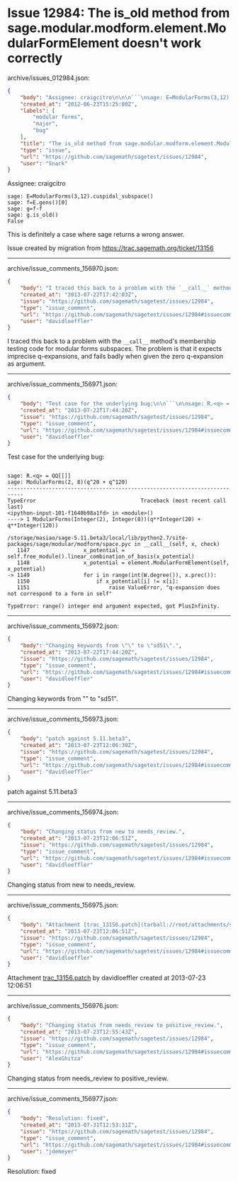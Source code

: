 # Issue 12984: The is_old method from sage.modular.modform.element.ModularFormElement doesn't work correctly

archive/issues_012984.json:
```json
{
    "body": "Assignee: craigcitro\n\n\n```\nsage: E=ModularForms(3,12).cuspidal_subspace()\nsage: f=E.gens()[0]\nsage: g=f-f\nsage: g.is_old()\nFalse\n```\n\n\nThis is definitely a case where sage returns a wrong answer.\n\nIssue created by migration from https://trac.sagemath.org/ticket/13156\n\n",
    "created_at": "2012-06-23T15:25:00Z",
    "labels": [
        "modular forms",
        "major",
        "bug"
    ],
    "title": "The is_old method from sage.modular.modform.element.ModularFormElement doesn't work correctly",
    "type": "issue",
    "url": "https://github.com/sagemath/sagetest/issues/12984",
    "user": "Snark"
}
```
Assignee: craigcitro


```
sage: E=ModularForms(3,12).cuspidal_subspace()
sage: f=E.gens()[0]
sage: g=f-f
sage: g.is_old()
False
```


This is definitely a case where sage returns a wrong answer.

Issue created by migration from https://trac.sagemath.org/ticket/13156





---

archive/issue_comments_156970.json:
```json
{
    "body": "I traced this back to a problem with the `__call__` method's membership testing code for modular forms subspaces. The problem is that it expects imprecise q-expansions, and fails badly when given the zero q-expansion as argument.",
    "created_at": "2013-07-22T17:42:03Z",
    "issue": "https://github.com/sagemath/sagetest/issues/12984",
    "type": "issue_comment",
    "url": "https://github.com/sagemath/sagetest/issues/12984#issuecomment-156970",
    "user": "davidloeffler"
}
```

I traced this back to a problem with the `__call__` method's membership testing code for modular forms subspaces. The problem is that it expects imprecise q-expansions, and fails badly when given the zero q-expansion as argument.



---

archive/issue_comments_156971.json:
```json
{
    "body": "Test case for the underlying bug:\n\n```\n\nsage: R.<q> = QQ[[]]                                           \nsage: ModularForms(2, 8)(q^20 + q^120)\n---------------------------------------------------------------------------\nTypeError                                 Traceback (most recent call last)\n<ipython-input-101-f1640b98a1fd> in <module>()\n----> 1 ModularForms(Integer(2), Integer(8))(q**Integer(20) + q**Integer(120))\n\n/storage/masiao/sage-5.11.beta3/local/lib/python2.7/site-packages/sage/modular/modform/space.pyc in __call__(self, x, check)\n   1147                 x_potential = self.free_module().linear_combination_of_basis(x_potential)\n   1148                 x_potential = element.ModularFormElement(self, x_potential)\n-> 1149                 for i in range(int(W.degree()), x.prec()):\n   1150                     if x_potential[i] != x[i]:\n   1151                         raise ValueError, \"q-expansion does not correspond to a form in self\"\n\nTypeError: range() integer end argument expected, got PlusInfinity.\n```\n",
    "created_at": "2013-07-22T17:44:20Z",
    "issue": "https://github.com/sagemath/sagetest/issues/12984",
    "type": "issue_comment",
    "url": "https://github.com/sagemath/sagetest/issues/12984#issuecomment-156971",
    "user": "davidloeffler"
}
```

Test case for the underlying bug:

```

sage: R.<q> = QQ[[]]                                           
sage: ModularForms(2, 8)(q^20 + q^120)
---------------------------------------------------------------------------
TypeError                                 Traceback (most recent call last)
<ipython-input-101-f1640b98a1fd> in <module>()
----> 1 ModularForms(Integer(2), Integer(8))(q**Integer(20) + q**Integer(120))

/storage/masiao/sage-5.11.beta3/local/lib/python2.7/site-packages/sage/modular/modform/space.pyc in __call__(self, x, check)
   1147                 x_potential = self.free_module().linear_combination_of_basis(x_potential)
   1148                 x_potential = element.ModularFormElement(self, x_potential)
-> 1149                 for i in range(int(W.degree()), x.prec()):
   1150                     if x_potential[i] != x[i]:
   1151                         raise ValueError, "q-expansion does not correspond to a form in self"

TypeError: range() integer end argument expected, got PlusInfinity.
```




---

archive/issue_comments_156972.json:
```json
{
    "body": "Changing keywords from \"\" to \"sd51\".",
    "created_at": "2013-07-22T17:44:20Z",
    "issue": "https://github.com/sagemath/sagetest/issues/12984",
    "type": "issue_comment",
    "url": "https://github.com/sagemath/sagetest/issues/12984#issuecomment-156972",
    "user": "davidloeffler"
}
```

Changing keywords from "" to "sd51".



---

archive/issue_comments_156973.json:
```json
{
    "body": "patch against 5.11.beta3",
    "created_at": "2013-07-23T12:06:30Z",
    "issue": "https://github.com/sagemath/sagetest/issues/12984",
    "type": "issue_comment",
    "url": "https://github.com/sagemath/sagetest/issues/12984#issuecomment-156973",
    "user": "davidloeffler"
}
```

patch against 5.11.beta3



---

archive/issue_comments_156974.json:
```json
{
    "body": "Changing status from new to needs_review.",
    "created_at": "2013-07-23T12:06:51Z",
    "issue": "https://github.com/sagemath/sagetest/issues/12984",
    "type": "issue_comment",
    "url": "https://github.com/sagemath/sagetest/issues/12984#issuecomment-156974",
    "user": "davidloeffler"
}
```

Changing status from new to needs_review.



---

archive/issue_comments_156975.json:
```json
{
    "body": "Attachment [trac_13156.patch](tarball://root/attachments/some-uuid/ticket13156/trac_13156.patch) by davidloeffler created at 2013-07-23 12:06:51",
    "created_at": "2013-07-23T12:06:51Z",
    "issue": "https://github.com/sagemath/sagetest/issues/12984",
    "type": "issue_comment",
    "url": "https://github.com/sagemath/sagetest/issues/12984#issuecomment-156975",
    "user": "davidloeffler"
}
```

Attachment [trac_13156.patch](tarball://root/attachments/some-uuid/ticket13156/trac_13156.patch) by davidloeffler created at 2013-07-23 12:06:51



---

archive/issue_comments_156976.json:
```json
{
    "body": "Changing status from needs_review to positive_review.",
    "created_at": "2013-07-23T12:55:43Z",
    "issue": "https://github.com/sagemath/sagetest/issues/12984",
    "type": "issue_comment",
    "url": "https://github.com/sagemath/sagetest/issues/12984#issuecomment-156976",
    "user": "AlexGhitza"
}
```

Changing status from needs_review to positive_review.



---

archive/issue_comments_156977.json:
```json
{
    "body": "Resolution: fixed",
    "created_at": "2013-07-31T12:53:31Z",
    "issue": "https://github.com/sagemath/sagetest/issues/12984",
    "type": "issue_comment",
    "url": "https://github.com/sagemath/sagetest/issues/12984#issuecomment-156977",
    "user": "jdemeyer"
}
```

Resolution: fixed
